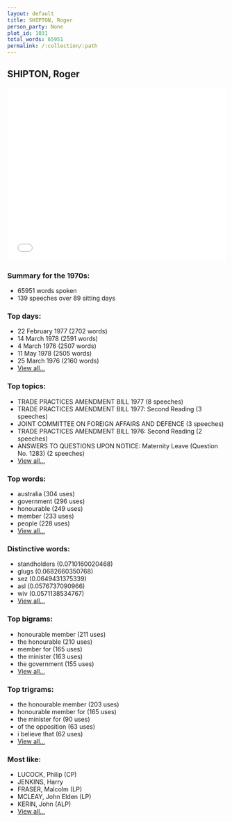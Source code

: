 ```yaml
---
layout: default
title: SHIPTON, Roger
person_party: None
plot_id: 1031
total_words: 65951
permalink: /:collection/:path
---
```


## SHIPTON, Roger

<iframe width="100%" height="400" frameborder="0" scrolling="no" src="//plot.ly/~wragge/1031.embed"></iframe>


### Summary for the 1970s:

* 65951 words spoken
* 139 speeches over 89 sitting days


### Top days:

* 22 February 1977 (2702 words)
* 14 March 1978 (2591 words)
* 4 March 1976 (2507 words)
* 11 May 1978 (2505 words)
* 25 March 1976 (2160 words)
* [View all...](days/)


### Top topics:

* TRADE PRACTICES AMENDMENT BILL 1977 (8 speeches)
* TRADE PRACTICES AMENDMENT BILL 1977: Second Reading (3 speeches)
* JOINT COMMITTEE ON FOREIGN AFFAIRS AND DEFENCE (3 speeches)
* TRADE PRACTICES AMENDMENT BILL 1976: Second Reading (2 speeches)
* ANSWERS TO QUESTIONS UPON NOTICE: Maternity Leave (Question No. 1283) (2 speeches)
* [View all...](topics/)


### Top words:

* australia (304 uses)
* government (296 uses)
* honourable (249 uses)
* member (233 uses)
* people (228 uses)
* [View all...](words/)


### Distinctive words:

* standholders (0.0710160020468)
* glugs (0.0682660350768)
* sez (0.0649431375339)
* asl (0.0576737090966)
* wiv (0.0571138534767)
* [View all...](sig_words/)


### Top bigrams:

* honourable member (211 uses)
* the honourable (210 uses)
* member for (165 uses)
* the minister (163 uses)
* the government (155 uses)
* [View all...](bigrams/)


### Top trigrams:

* the honourable member (203 uses)
* honourable member for (165 uses)
* the minister for (90 uses)
* of the opposition (63 uses)
* i believe that (62 uses)
* [View all...](trigrams/)


### Most like:

* LUCOCK, Philip (CP)
* JENKINS, Harry 
* FRASER, Malcolm (LP)
* MCLEAY, John Elden (LP)
* KERIN, John (ALP)
* [View all...](similarities/)
